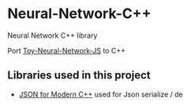 # Neural-Network-C++
Neural Network C++ library

Port [Toy-Neural-Network-JS](https://github.com/CodingTrain/Toy-Neural-Network-JS) to C++

## Libraries used in this project

- [JSON for Modern C++](https://github.com/nlohmann/json) used for Json serialize / de
